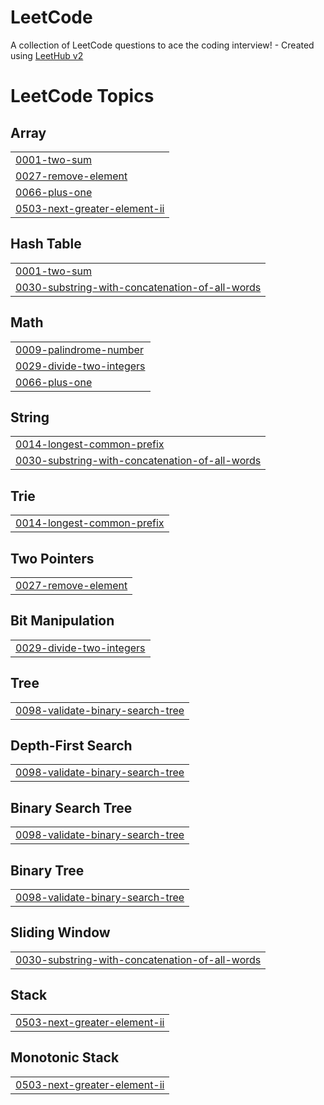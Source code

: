 # LeetCode
A collection of LeetCode questions to ace the coding interview! - Created using [LeetHub v2](https://github.com/arunbhardwaj/LeetHub-2.0)

<!---LeetCode Topics Start-->
# LeetCode Topics
## Array
|  |
| ------- |
| [0001-two-sum](https://github.com/72730882/LeetCode/tree/master/0001-two-sum) |
| [0027-remove-element](https://github.com/72730882/LeetCode/tree/master/0027-remove-element) |
| [0066-plus-one](https://github.com/72730882/LeetCode/tree/master/0066-plus-one) |
| [0503-next-greater-element-ii](https://github.com/72730882/LeetCode/tree/master/0503-next-greater-element-ii) |
## Hash Table
|  |
| ------- |
| [0001-two-sum](https://github.com/72730882/LeetCode/tree/master/0001-two-sum) |
| [0030-substring-with-concatenation-of-all-words](https://github.com/72730882/LeetCode/tree/master/0030-substring-with-concatenation-of-all-words) |
## Math
|  |
| ------- |
| [0009-palindrome-number](https://github.com/72730882/LeetCode/tree/master/0009-palindrome-number) |
| [0029-divide-two-integers](https://github.com/72730882/LeetCode/tree/master/0029-divide-two-integers) |
| [0066-plus-one](https://github.com/72730882/LeetCode/tree/master/0066-plus-one) |
## String
|  |
| ------- |
| [0014-longest-common-prefix](https://github.com/72730882/LeetCode/tree/master/0014-longest-common-prefix) |
| [0030-substring-with-concatenation-of-all-words](https://github.com/72730882/LeetCode/tree/master/0030-substring-with-concatenation-of-all-words) |
## Trie
|  |
| ------- |
| [0014-longest-common-prefix](https://github.com/72730882/LeetCode/tree/master/0014-longest-common-prefix) |
## Two Pointers
|  |
| ------- |
| [0027-remove-element](https://github.com/72730882/LeetCode/tree/master/0027-remove-element) |
## Bit Manipulation
|  |
| ------- |
| [0029-divide-two-integers](https://github.com/72730882/LeetCode/tree/master/0029-divide-two-integers) |
## Tree
|  |
| ------- |
| [0098-validate-binary-search-tree](https://github.com/72730882/LeetCode/tree/master/0098-validate-binary-search-tree) |
## Depth-First Search
|  |
| ------- |
| [0098-validate-binary-search-tree](https://github.com/72730882/LeetCode/tree/master/0098-validate-binary-search-tree) |
## Binary Search Tree
|  |
| ------- |
| [0098-validate-binary-search-tree](https://github.com/72730882/LeetCode/tree/master/0098-validate-binary-search-tree) |
## Binary Tree
|  |
| ------- |
| [0098-validate-binary-search-tree](https://github.com/72730882/LeetCode/tree/master/0098-validate-binary-search-tree) |
## Sliding Window
|  |
| ------- |
| [0030-substring-with-concatenation-of-all-words](https://github.com/72730882/LeetCode/tree/master/0030-substring-with-concatenation-of-all-words) |
## Stack
|  |
| ------- |
| [0503-next-greater-element-ii](https://github.com/72730882/LeetCode/tree/master/0503-next-greater-element-ii) |
## Monotonic Stack
|  |
| ------- |
| [0503-next-greater-element-ii](https://github.com/72730882/LeetCode/tree/master/0503-next-greater-element-ii) |
<!---LeetCode Topics End-->